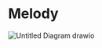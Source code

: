 # Melody
![Untitled Diagram drawio](https://user-images.githubusercontent.com/75212292/193000177-bce86501-7571-41b0-9dfa-692a22fbfa47.png)


